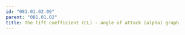 ```yaml
---
id: "081.01.02.09"
parent: "081.01.02"
title: The lift coefficient (CL) - angle of attack (alpha) graph
---
```

